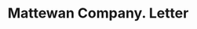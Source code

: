 ---
doi: 10.7916/D8MD0B0W
date_other: '1887'
date_other_textual: '1887'
form: correspondence
genre:
- Letters (correspondence)
name:
- Mattewan Company
object_in_context_url: https://biggert.cul.columbia.edu/items/view/ave_biggert_00489
subject_hierarchical_geographic:
- Mattewan, Massachusetts, United States
subject_name:
- Mattewan Company
title: Mattewan Company. Letter
sort_title: Mattewan Company. Letter
call_number: ave_biggert_00489
coordinates:
- 41.50416666666667,-73.96555555555555
pid: ave_biggert_00489
identifiers: ave_biggert_00489
thumbnail: https://derivativo-3.library.columbia.edu/iiif/2/ldpd:343774/full/!256,256/0/native.jpg
permalink: "/biggert/ave_biggert_00489/"
layout: iiif-image-page
---